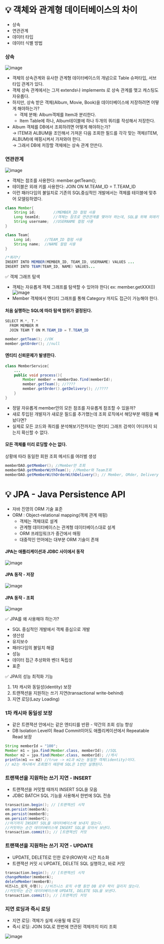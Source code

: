 # 💡 객체와 관계형 데이터베이스의 차이
* 상속
* 연관관계
* 데이터 타입
* 데이터 식별 방법

### 상속
![image](https://user-images.githubusercontent.com/39439576/230541680-28d3acbd-6f0c-4a6f-9c30-bf9bc75e7e35.png)
* 객체의 상속관계와 유사한 관계형 데이터베이스의 개념으로 Table 슈퍼타입, 서브타입 관계가 있다.
* 객체 상속 관계에서는 그저 extends나 implements 로 상속 관계를 맺고 캐스팅도 자유롭다. 
* 하지만, 상속 받은 객체(Album, Movie, Book)을 데이터베이스에 저장하려면 어떻게 해야하는가? 
  * 객체 분해: Album객체를 Item과 분리한다.
  * Item Table에 하나, Album테이블에 하나 두개의 쿼리를 작성해서 저장한다.
* Album 객체를 DB에서 조회하려면 어떻게 해야하는가?  
→ ITEM과 ALBUM을 조인해서 가져온 다음 조회한 필드를 각각 맞는 객체(ITEM, ALBUM)에 매핑시켜서 가져와야 한다.  
→ 그래서 DB에 저장할 객체에는 상속 관계 안쓴다.

### 연관관계
![image](https://user-images.githubusercontent.com/39439576/230542072-cadd3a27-f9fc-4b9f-a158-4923d9fdc695.png)
* 객체는 참조를 사용한다: member.getTeam();
* 테이블은 외래 키를 사용한다: JOIN ON M.TEAM_ID = T.TEAM_ID
* 이런 패러다임의 불일치로 기존의 SQL중심적인 개발에서는 객체를 테이블에 맞추어 모델링하였다.
```java
class Member{
    String id;        //MEMBER_ID 컬럼 사용
    Long teamId;      //객체는 참조로 연관관계를 맺어야 하는데, SQL을 위해 외래키인 teamId를 가진다.
    String username;  //USERNAME 컬럼 사용
}

class Team{
    Long id;      //TEAM_ID 컬럼 사용
    String name;  //NAME 컬럼 사용
}

/*쿼리*/
INSERT INTO MEMBER(MEMBER_ID, TEAM_ID, USERNAME) VALUES ...
INSERT INTO TEAM(TEAM_ID, NAME) VALUES...
```

✅ 객체 그래프 탐색  
* 객체는 자유롭게 객체 그래프를 탐색할 수 있어야 한다( ex: member.getXXX())
![image](https://user-images.githubusercontent.com/39439576/230542600-13d6398a-71fd-4a53-9284-e995b9a6be51.png)
* Member 객체에서 엔티티 그래프를 통해 Category 까지도 접근이 가능해야 한다. 

#### 처음 실행하는 SQL에 따라 탐색 범위가 결정된다.
```java
SELECT M.*, T.*
  FROM MEMBER M
  JOIN TEAM T ON M.TEAM_ID = T.TEAM_ID

member.getTeam(); //OK
member.getOrder(); //null
```

#### 엔티티 신뢰문제가 발생한다.
```java
class MemberService{
    ...
    public void process(){
        Member member = memberDao.find(memberId);
        member.getTeam(); //????
        member.getOrder().getDelivery(); //????
    }
}
```
* 정말 자유롭게 member안의 모든 참조를 자유롭게 참조할 수 있을까? 
* 새로 투입된 개발자가 새로운 필드를 추가했는데 조회 로직에서 해당부분 매핑을 빼놨다면?
* 실제로 모든 코드와 쿼리를 분석해보기전까지는 엔티티 그래프 검색이 어디까지 되는지 확신할 수 없다. 

#### 모든 객체를 미리 로딩할 수는 없다.
상황에 따라 동일한 회원 조회 메서드를 여러벌 생성
```java
memberDAO.getMember(); //Member만 조회
memberDAO.getMemberWithTeam(); //Member와 Team조회
memberDAO.getMemberWithOrderWithDelivery(); // Member, ORder, Delivery 조회
```

# 💡 JPA - Java Persistence API
* 자바 진영의 ORM 기술 표준
* ORM : Object-relational mapping(객체 관계 매핑)
  * 객체는 객체대로 설계
  * 관계형 데이터베이스는 관계형 데이터베이스대로 설계
  * ORM 프레임워크가 중간에서 매핑
  * 대중적인 언어에는 대부분 ORM 기술이 존재

#### JPA는 애플리케이션과 JDBC 사이에서 동작
![image](https://user-images.githubusercontent.com/39439576/230543729-a196eec6-da4a-4367-964d-e27915deade4.png)

#### JPA 동작 - 저장
![image](https://user-images.githubusercontent.com/39439576/230543802-f64f0efb-511f-493a-9ca4-66aaf84b07e7.png)

#### JPA 동작 - 조회
![image](https://user-images.githubusercontent.com/39439576/230543828-fdb9f71b-5b68-4aec-9ff1-2fd298c6f584.png)

✅ JPA를 왜 사용해야 하는가?
- SQL 중심적인 개발에서 객체 중심으로 개발
- 생산성
- 유지보수
- 패러다임의 불일치 해결
- 성능
- 데이터 접근 추상화와 벤더 독립성
- 표준

✅ JPA의 성능 최적화 기능
1. 1차 캐시와 동일성(identity) 보장
2. 트랜잭션을 지원하는 쓰기 지연(transactional write-behind)
3. 지연 로딩(Lazy Loading)

### 1차 캐시와 동일성 보장
* 같은 트랜잭션 안에서는 같은 엔티티를 반환 - 약간의 조회 성능 향상
* DB Isolation Level이 Read Commit이어도 애플리케이션에서 Repeatable Read 보장
```java
String memberId = "100";
Member m1 = jpa.find(Member.class, memberId); //SQL
Member m2 = jpa.find(Member.class, memberId); //캐시
println(m1 == m2) //true -> m1과 m2는 동일한 객체(identity)이다.
// m2는 캐시에서 조회했기 때문에 SQL은 1번만 실행된다.
```
### 트랜잭션을 지원하는 쓰기 지연 - INSERT
* 트랜잭션을 커밋할 때까지 INSERT SQL을 모음
* JDBC BATCH SQL 기능을 사용해서 한번에 SQL 전송
```java
transaction.begin(); // [트랜잭션] 시작
em.persist(memberA);
em.persist(memberB);
em.persist(memberC);
//여기까지 INSERT SQL을 데이터베이스에 보내지 않는다.
//커밋하는 순간 데이터베이스에 INSERT SQL을 모아서 보낸다.
transaction.commit(); // [트랜잭션] 커밋
```

### 트랜잭션을 지원하는 쓰기 지연 - UPDATE
* UPDATE, DELETE로 인한 로우(ROW)락 시간 최소화
* 트랜잭션 커밋 시 UPDATE, DELETE SQL 실행하고, 바로 커밋
```java
transaction.begin(); // [트랜잭션] 시작
changeMember(memberA);
deleteMember(memberB);
비즈니스_로직_수행(); //비즈니스 로직 수행 동안 DB 로우 락이 걸리지 않는다.
//커밋하는 순간 데이터베이스에 UPDATE, DELETE SQL을 보낸다.
transaction.commit(); // [트랜잭션] 커밋
```

### 지연 로딩과 즉시 로딩
* 지연 로딩: 객체가 실제 사용될 때 로딩
* 즉시 로딩: JOIN SQL로 한번에 연관된 객체까지 미리 조회

![image](https://user-images.githubusercontent.com/39439576/230544387-eccd25bd-f97a-4dfc-9d32-6fbc74f9945e.png)

